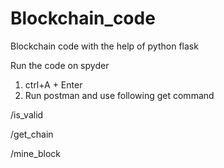 # Blockchain_code
Blockchain code with the help of python flask

Run the code on spyder
1) ctrl+A + Enter
2) Run postman and use following get command

<relative URL>/is_valid

<relative URL>/get_chain

<relative URL>/mine_block
